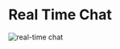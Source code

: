 # Real Time Chat

![real-time chat](https://github.com/user-attachments/assets/5852c42c-4418-497b-9441-618800d78ec0)
